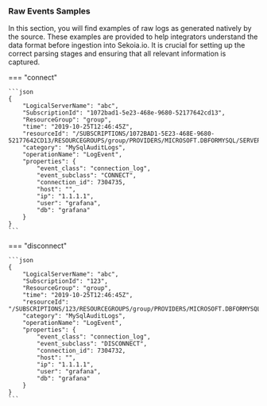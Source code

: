 
### Raw Events Samples

In this section, you will find examples of raw logs as generated natively by the source. These examples are provided to help integrators understand the data format before ingestion into Sekoia.io. It is crucial for setting up the correct parsing stages and ensuring that all relevant information is captured.


=== "connect"


    ```json
	{
        "LogicalServerName": "abc",
        "SubscriptionId": "1072bad1-5e23-468e-9680-52177642cd13",
        "ResourceGroup": "group",
        "time": "2019-10-25T12:46:45Z",
        "resourceId": "/SUBSCRIPTIONS/1072BAD1-5E23-468E-9680-52177642CD13/RESOURCEGROUPS/group/PROVIDERS/MICROSOFT.DBFORMYSQL/SERVERS/abc",
        "category": "MySqlAuditLogs",
        "operationName": "LogEvent",
        "properties": {
            "event_class": "connection_log",
            "event_subclass": "CONNECT",
            "connection_id": 7304735,
            "host": "",
            "ip": "1.1.1.1",
            "user": "grafana",
            "db": "grafana"
        }
    }
    ```



=== "disconnect"


    ```json
	{
        "LogicalServerName": "abc",
        "SubscriptionId": "123",
        "ResourceGroup": "group",
        "time": "2019-10-25T12:46:45Z",
        "resourceId": "/SUBSCRIPTIONS/123/RESOURCEGROUPS/group/PROVIDERS/MICROSOFT.DBFORMYSQL/SERVERS/abc",
        "category": "MySqlAuditLogs",
        "operationName": "LogEvent",
        "properties": {
            "event_class": "connection_log",
            "event_subclass": "DISCONNECT",
            "connection_id": 7304732,
            "host": "",
            "ip": "1.1.1.1",
            "user": "grafana",
            "db": "grafana"
        }
    }
    ```



